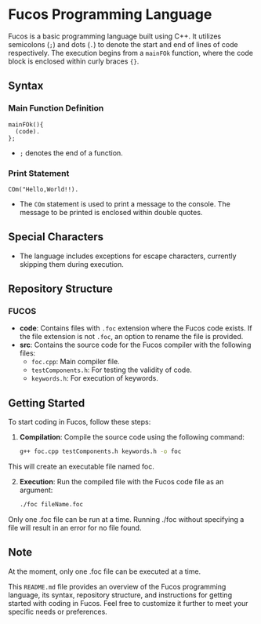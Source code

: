 # Fucos Programming Language

Fucos is a basic programming language built using C++. It utilizes semicolons (`;`) and dots (`.`) to denote the start and end of lines of code respectively. The execution begins from a `mainFOk` function, where the code block is enclosed within curly braces `{}`.

## Syntax

### Main Function Definition
```
mainFOk(){
  (code).
};
```
- `;` denotes the end of a function.

### Print Statement
`COm("Hello,World!!).`

- The `COm` statement is used to print a message to the console. The message to be printed is enclosed within double quotes.

## Special Characters
- The language includes exceptions for escape characters, currently skipping them during execution.

## Repository Structure

### FUCOS
- **code**: Contains files with `.foc` extension where the Fucos code exists. If the file extension is not `.foc`, an option to rename the file is provided.
- **src**: Contains the source code for the Fucos compiler with the following files:
  - `foc.cpp`: Main compiler file.
  - `testComponents.h`: For testing the validity of code.
  - `keywords.h`: For execution of keywords.

## Getting Started

To start coding in Fucos, follow these steps:

1. **Compilation**: Compile the source code using the following command:
   ```bash
   g++ foc.cpp testComponents.h keywords.h -o foc
This will create an executable file named foc.

2. **Execution**: Run the compiled file with the Fucos code file as an argument:
   ```bash
   ./foc fileName.foc
Only one .foc file can be run at a time. Running ./foc without specifying a file will result in an error for no file found.

## Note
At the moment, only one .foc file can be executed at a time.


This `README.md` file provides an overview of the Fucos programming language, its syntax, repository structure, and instructions for getting started with coding in Fucos. Feel free to customize it further to meet your specific needs or preferences.


